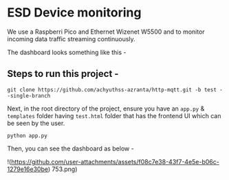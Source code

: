 # ESD Device monitoring

We use a Raspberri Pico and Ethernet Wizenet W5500 and to monitor incoming data traffic streaming continuously.

The dashboard looks something like this - 



## Steps to run this project - 

```
git clone https://github.com/achyuthss-azranta/http-mqtt.git -b test --single-branch
```

Next, in the root directory of the project, ensure you have an ``app.py`` & ``templates`` folder having ``test.html`` folder that has the frontend UI which can be seen by the user.

```
python app.py
```

Then, you can see the dashboard as below - 

!(https://github.com/user-attachments/assets/f08c7e38-43f7-4e5e-b06c-1279e16e30be)
753.png)
